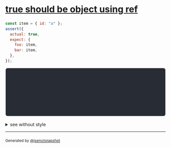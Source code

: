 # [true should be object using ref](../../ref.test.js#L158)

```js
const item = { id: "a" };
assert({
  actual: true,
  expect: {
    foo: item,
    bar: item,
  },
});
```

![img](throw.svg)

<details>
  <summary>see without style</summary>

```console
AssertionError: actual and expect are different

actual: true
expect: {
  foo: {
    id: "a",
  },
  bar: expect.foo,
}
```

</details>

---
<sub>
  Generated by <a href="https://github.com/jsenv/core/tree/main/packages/independent/snapshot">@jsenv/snapshot</a>
</sub>